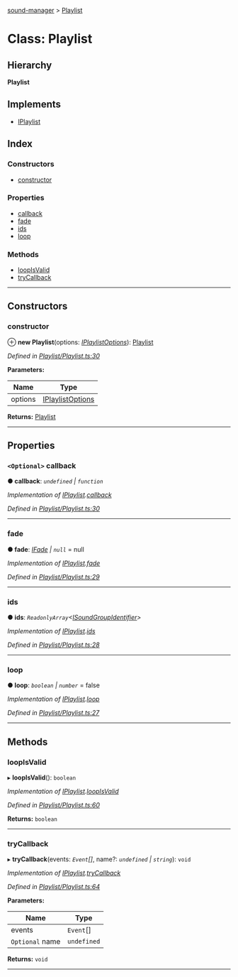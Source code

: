 [sound-manager](../README.md) > [Playlist](../classes/playlist.md)

# Class: Playlist

## Hierarchy

**Playlist**

## Implements

* [IPlaylist](../interfaces/iplaylist.md)

## Index

### Constructors

* [constructor](playlist.md#constructor)

### Properties

* [callback](playlist.md#callback)
* [fade](playlist.md#fade)
* [ids](playlist.md#ids)
* [loop](playlist.md#loop)

### Methods

* [loopIsValid](playlist.md#loopisvalid)
* [tryCallback](playlist.md#trycallback)

---

## Constructors

<a id="constructor"></a>

###  constructor

⊕ **new Playlist**(options: *[IPlaylistOptions](../interfaces/iplaylistoptions.md)*): [Playlist](playlist.md)

*Defined in [Playlist/Playlist.ts:30](https://github.com/furkleindustries/sound-manager/blob/087d8cb/src/Playlist/Playlist.ts#L30)*

**Parameters:**

| Name | Type |
| ------ | ------ |
| options | [IPlaylistOptions](../interfaces/iplaylistoptions.md) |

**Returns:** [Playlist](playlist.md)

___

## Properties

<a id="callback"></a>

### `<Optional>` callback

**● callback**: *`undefined` | `function`*

*Implementation of [IPlaylist](../interfaces/iplaylist.md).[callback](../interfaces/iplaylist.md#callback)*

*Defined in [Playlist/Playlist.ts:30](https://github.com/furkleindustries/sound-manager/blob/087d8cb/src/Playlist/Playlist.ts#L30)*

___
<a id="fade"></a>

###  fade

**● fade**: *[IFade](../interfaces/ifade.md) | `null`* =  null

*Implementation of [IPlaylist](../interfaces/iplaylist.md).[fade](../interfaces/iplaylist.md#fade)*

*Defined in [Playlist/Playlist.ts:29](https://github.com/furkleindustries/sound-manager/blob/087d8cb/src/Playlist/Playlist.ts#L29)*

___
<a id="ids"></a>

###  ids

**● ids**: *`ReadonlyArray`<[ISoundGroupIdentifier](../interfaces/isoundgroupidentifier.md)>*

*Implementation of [IPlaylist](../interfaces/iplaylist.md).[ids](../interfaces/iplaylist.md#ids)*

*Defined in [Playlist/Playlist.ts:28](https://github.com/furkleindustries/sound-manager/blob/087d8cb/src/Playlist/Playlist.ts#L28)*

___
<a id="loop"></a>

###  loop

**● loop**: *`boolean` | `number`* = false

*Implementation of [IPlaylist](../interfaces/iplaylist.md).[loop](../interfaces/iplaylist.md#loop)*

*Defined in [Playlist/Playlist.ts:27](https://github.com/furkleindustries/sound-manager/blob/087d8cb/src/Playlist/Playlist.ts#L27)*

___

## Methods

<a id="loopisvalid"></a>

###  loopIsValid

▸ **loopIsValid**(): `boolean`

*Implementation of [IPlaylist](../interfaces/iplaylist.md).[loopIsValid](../interfaces/iplaylist.md#loopisvalid)*

*Defined in [Playlist/Playlist.ts:60](https://github.com/furkleindustries/sound-manager/blob/087d8cb/src/Playlist/Playlist.ts#L60)*

**Returns:** `boolean`

___
<a id="trycallback"></a>

###  tryCallback

▸ **tryCallback**(events: *`Event`[]*, name?: *`undefined` | `string`*): `void`

*Implementation of [IPlaylist](../interfaces/iplaylist.md).[tryCallback](../interfaces/iplaylist.md#trycallback)*

*Defined in [Playlist/Playlist.ts:64](https://github.com/furkleindustries/sound-manager/blob/087d8cb/src/Playlist/Playlist.ts#L64)*

**Parameters:**

| Name | Type |
| ------ | ------ |
| events | `Event`[] |
| `Optional` name | `undefined` | `string` |

**Returns:** `void`

___

